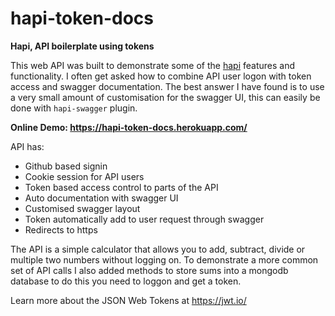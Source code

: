 # hapi-token-docs
__Hapi, API boilerplate using tokens__

This web API was built to demonstrate some of the [hapi](hapijs.com) features and functionality. I often get asked
how to combine API user logon with token access and swagger documentation. The best answer I have found is to use
a very small amount of customisation for the swagger UI, this can easily be done with `hapi-swagger` plugin.

__Online Demo: https://hapi-token-docs.herokuapp.com/__

API has:
* Github based signin
* Cookie session for API users
* Token based access control to parts of the API
* Auto documentation with swagger UI
* Customised swagger layout
* Token automatically add to user request through swagger
* Redirects to https

The API is a simple calculator that allows you to add, subtract, divide or multiple two numbers without logging on. To demonstrate a more common set of API calls I also added methods to store sums into a mongodb database to do this you need to loggon and get a token.

Learn more about the JSON Web Tokens at https://jwt.io/


